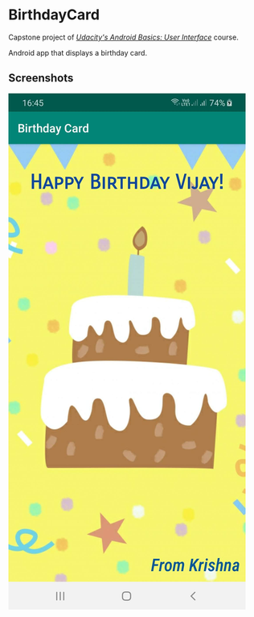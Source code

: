 # BirthdayCard
 Capstone project of <i><a href = "https://www.udacity.com/course/android-basics-user-interface--ud834" title="Android Basics:User Interface"> Udacity's Android Basics: User Interface</a></i> course.
 
 Android app that displays a birthday card.
 
 Screenshots
 -----------
 ![Birthday Card](screenshots/BirthdayCard.jpg "Birthday Card") 

